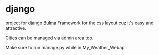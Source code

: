 # django
project for django
[Bulma](https://bulma.io/) Framework for the css layout cuz it's easy and attractive. <br />

Cities can be managed via admin area too.

Make sure to run manage.py while in My_Weather_Webap
